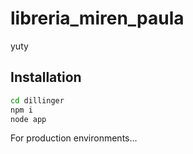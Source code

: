 # libreria_miren_paula
yuty

## Installation

```sh
cd dillinger
npm i
node app
```

For production environments...
